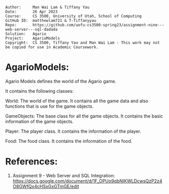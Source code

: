 ```
Author:     Man Wai Lam & Tiffany Yau
Date:       26 Apr 2023
Course:     CS 3500, University of Utah, School of Computing
GitHub ID:  matthewlam721 & T-Tiffanyyau
Repo:       https://github.com/uofu-cs3500-spring23/assignment-nine---web-server---sql-dadada
Solution:   Agario
Project:    AgarioModels
Copyright:  CS 3500, Tiffany Yau and Man Wai Lam - This work may not be copied for use in Academic Coursework.
```

# AgarioModels:

Agario Models defines the world of the Agario game.

It contains the following classes:

World: The world of the game. It contains all the game data and also functions that is use for the game objects.

GameObjects: The base class for all the game objects. It contains the basic information of the game objects.

Player: The player class. It contains the information of the player.

Food: The food class. It contains the information of the food.

# References:

1. Assignment 9 - Web Server and SQL Integration: https://docs.google.com/document/d/1F_OPUo9qbNIKWLDcwsQzP2z4O8GWfQx4cHSxGxGTmGE/edit

